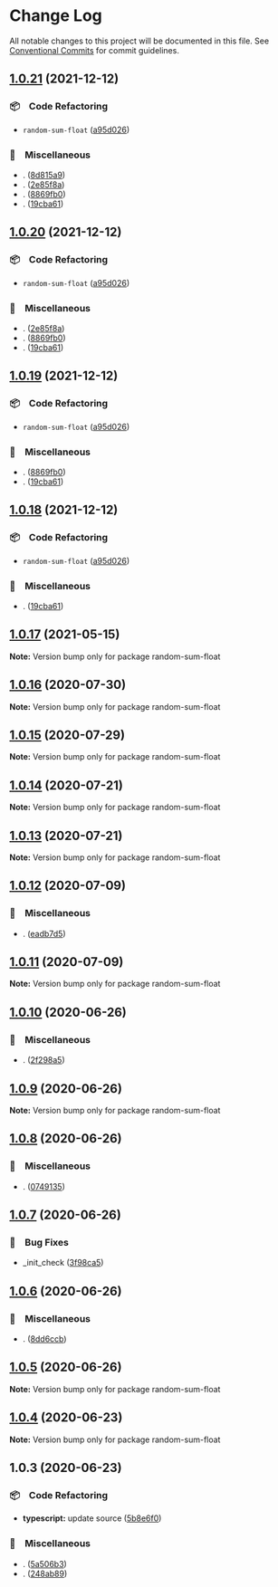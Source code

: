 # Change Log

All notable changes to this project will be documented in this file.
See [Conventional Commits](https://conventionalcommits.org) for commit guidelines.

## [1.0.21](https://github.com/bluelovers/ws-random/compare/random-sum-float@1.0.17...random-sum-float@1.0.21) (2021-12-12)


### 📦　Code Refactoring

* `random-sum-float` ([a95d026](https://github.com/bluelovers/ws-random/commit/a95d026b55d473a46ace4bd089b92045c1050bdc))


### 🔖　Miscellaneous

* . ([8d815a9](https://github.com/bluelovers/ws-random/commit/8d815a9451f12cabc9b81680e463d429c45f2506))
* . ([2e85f8a](https://github.com/bluelovers/ws-random/commit/2e85f8a1a76c34161fdec36f07b7da0163a0eec7))
* . ([8869fb0](https://github.com/bluelovers/ws-random/commit/8869fb0af949f1ff7c527aa11e5019628498267f))
* . ([19cba61](https://github.com/bluelovers/ws-random/commit/19cba61e72fac18296cafcb70ebdb6e5d5d5c5ff))





## [1.0.20](https://github.com/bluelovers/ws-random/compare/random-sum-float@1.0.17...random-sum-float@1.0.20) (2021-12-12)


### 📦　Code Refactoring

* `random-sum-float` ([a95d026](https://github.com/bluelovers/ws-random/commit/a95d026b55d473a46ace4bd089b92045c1050bdc))


### 🔖　Miscellaneous

* . ([2e85f8a](https://github.com/bluelovers/ws-random/commit/2e85f8a1a76c34161fdec36f07b7da0163a0eec7))
* . ([8869fb0](https://github.com/bluelovers/ws-random/commit/8869fb0af949f1ff7c527aa11e5019628498267f))
* . ([19cba61](https://github.com/bluelovers/ws-random/commit/19cba61e72fac18296cafcb70ebdb6e5d5d5c5ff))





## [1.0.19](https://github.com/bluelovers/ws-random/compare/random-sum-float@1.0.17...random-sum-float@1.0.19) (2021-12-12)


### 📦　Code Refactoring

* `random-sum-float` ([a95d026](https://github.com/bluelovers/ws-random/commit/a95d026b55d473a46ace4bd089b92045c1050bdc))


### 🔖　Miscellaneous

* . ([8869fb0](https://github.com/bluelovers/ws-random/commit/8869fb0af949f1ff7c527aa11e5019628498267f))
* . ([19cba61](https://github.com/bluelovers/ws-random/commit/19cba61e72fac18296cafcb70ebdb6e5d5d5c5ff))





## [1.0.18](https://github.com/bluelovers/ws-random/compare/random-sum-float@1.0.17...random-sum-float@1.0.18) (2021-12-12)


### 📦　Code Refactoring

* `random-sum-float` ([a95d026](https://github.com/bluelovers/ws-random/commit/a95d026b55d473a46ace4bd089b92045c1050bdc))


### 🔖　Miscellaneous

* . ([19cba61](https://github.com/bluelovers/ws-random/commit/19cba61e72fac18296cafcb70ebdb6e5d5d5c5ff))





## [1.0.17](https://github.com/bluelovers/ws-random/compare/random-sum-float@1.0.16...random-sum-float@1.0.17) (2021-05-15)

**Note:** Version bump only for package random-sum-float





## [1.0.16](https://github.com/bluelovers/ws-random/compare/random-sum-float@1.0.15...random-sum-float@1.0.16) (2020-07-30)

**Note:** Version bump only for package random-sum-float





## [1.0.15](https://github.com/bluelovers/ws-random/compare/random-sum-float@1.0.14...random-sum-float@1.0.15) (2020-07-29)

**Note:** Version bump only for package random-sum-float





## [1.0.14](https://github.com/bluelovers/ws-random/compare/random-sum-float@1.0.13...random-sum-float@1.0.14) (2020-07-21)

**Note:** Version bump only for package random-sum-float





## [1.0.13](https://github.com/bluelovers/ws-random/compare/random-sum-float@1.0.12...random-sum-float@1.0.13) (2020-07-21)

**Note:** Version bump only for package random-sum-float





## [1.0.12](https://github.com/bluelovers/ws-random/compare/random-sum-float@1.0.11...random-sum-float@1.0.12) (2020-07-09)


### 🔖　Miscellaneous

* . ([eadb7d5](https://github.com/bluelovers/ws-random/commit/eadb7d5b459b24c7227776012373b7d08feb8c2c))





## [1.0.11](https://github.com/bluelovers/ws-random/compare/random-sum-float@1.0.10...random-sum-float@1.0.11) (2020-07-09)

**Note:** Version bump only for package random-sum-float





## [1.0.10](https://github.com/bluelovers/ws-random/compare/random-sum-float@1.0.9...random-sum-float@1.0.10) (2020-06-26)


### 🔖　Miscellaneous

* . ([2f298a5](https://github.com/bluelovers/ws-random/commit/2f298a5e61d843da3c9359663f5d5ed2d5673490))





## [1.0.9](https://github.com/bluelovers/ws-random/compare/random-sum-float@1.0.8...random-sum-float@1.0.9) (2020-06-26)

**Note:** Version bump only for package random-sum-float





## [1.0.8](https://github.com/bluelovers/ws-random/compare/random-sum-float@1.0.7...random-sum-float@1.0.8) (2020-06-26)


### 🔖　Miscellaneous

* . ([0749135](https://github.com/bluelovers/ws-random/commit/074913540f6ce65cf659c6f7918ce203af115f70))





## [1.0.7](https://github.com/bluelovers/ws-random/compare/random-sum-float@1.0.6...random-sum-float@1.0.7) (2020-06-26)


### 🐛　Bug Fixes

* _init_check ([3f98ca5](https://github.com/bluelovers/ws-random/commit/3f98ca5b619a0c66aa7271f949cc3d06c7969f12))





## [1.0.6](https://github.com/bluelovers/ws-random/compare/random-sum-float@1.0.5...random-sum-float@1.0.6) (2020-06-26)


### 🔖　Miscellaneous

* . ([8dd6ccb](https://github.com/bluelovers/ws-random/commit/8dd6ccb22f625c0de80360e8f79a60dca3752233))





## [1.0.5](https://github.com/bluelovers/ws-random/compare/random-sum-float@1.0.4...random-sum-float@1.0.5) (2020-06-26)

**Note:** Version bump only for package random-sum-float





## [1.0.4](https://github.com/bluelovers/ws-random/compare/random-sum-float@1.0.3...random-sum-float@1.0.4) (2020-06-23)

**Note:** Version bump only for package random-sum-float





## 1.0.3 (2020-06-23)


### 📦　Code Refactoring

* **typescript:** update source ([5b8e6f0](https://github.com/bluelovers/ws-random/commit/5b8e6f0df0bb756e20927493cee9269f9c6596c4))


### 🔖　Miscellaneous

* . ([5a506b3](https://github.com/bluelovers/ws-random/commit/5a506b3184d918000a2bc4873f567e8c71b386cc))
* . ([248ab89](https://github.com/bluelovers/ws-random/commit/248ab8998b11d03da14eb4920ef79d2e0dfc59bb))
